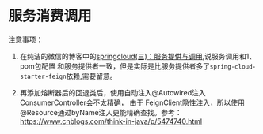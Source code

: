# 服务消费调用

注意事项：

1. 在纯洁的微信的博客中的[springcloud(三)：服务提供与调用](http://www.ityouknow.com/springcloud/2017/05/12/eureka-provider-constomer.html),说服务调用和1、pom包配置 和服务提供者一致，但是实际是比服务提供者多了`spring-cloud-starter-feign`依赖,需要留意。

2. 再添加熔断器后的回退类后，使用自动注入@Autowired注入ConsumerController会不太精确， 由于 FeignClient隐性注入，所以使用@Resource通过byName注入更能精确查找。参考：https://www.cnblogs.com/think-in-java/p/5474740.html